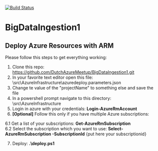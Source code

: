 [![Build Status](https://travis-ci.org/DutchAzureMeetup/BigDataIngestion1.svg?branch=master)](https://travis-ci.org/DutchAzureMeetup/BigDataIngestion1)


# BigDataIngestion1

## Deploy Azure Resources with ARM 

Please follow this steps to get everything working: 

1. Clone this repo: https://github.com/DutchAzureMeetup/BigDataIngestion1.git
2. In your favorite text editor open this file: \src\AzureInfrastructure\azuredeploy.parameters.json
3. Change te value of the "projectName" to something else and save the file
4. In a powershell prompt navigate to this directory: \src\AzureInfrastructure
5. Login in azure with your credentials: **Login-AzureRmAccount**
6. **[Optional]** Follow this only if you have multiple Azure subscriptions:

  6.1 Get a list of your subscriptions: **Get-AzureRmSubscription**  
  6.2 Select the subscription which you want to use: **Select-AzureRmSubscription -SubscriptionId** {put here your subscriptionid}
  
7. Deploy: **.\deploy.ps1**
